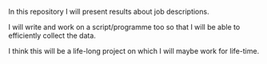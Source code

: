 In this repository I will present results about job descriptions.

I will write and work on a script/programme too so that I will be able to efficiently collect the data.

I think this will be a life-long project on which I will maybe work for life-time.
